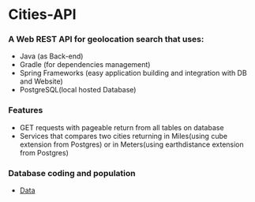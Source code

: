# Cities-API


### A Web REST API for geolocation search that uses:
- Java (as Back-end)
- Gradle (for dependencies management)
- Spring Frameworks (easy application building and integration with DB and Website)
- PostgreSQL(local hosted Database)

### Features
- GET requests with pageable return from all tables on database
- Services that compares two cities returning in Miles(using cube extension from Postgres) or in Meters(using earthdistance extension from Postgres)



### Database coding and population
* [Data](https://github.com/chinnonsantos/sql-paises-estados-cidades/tree/master/PostgreSQL)


